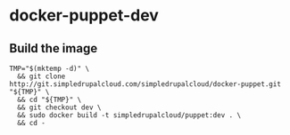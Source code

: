 # docker-puppet-dev

## Build the image

    TMP="$(mktemp -d)" \
      && git clone http://git.simpledrupalcloud.com/simpledrupalcloud/docker-puppet.git "${TMP}" \
      && cd "${TMP}" \
      && git checkout dev \
      && sudo docker build -t simpledrupalcloud/puppet:dev . \
      && cd -
